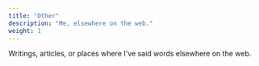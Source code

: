 ```yaml
---
title: "Other"
description: "Me, elsewhere on the web."
weight: 1
---
```


Writings, articles, or places where I've said words elsewhere on the web.
